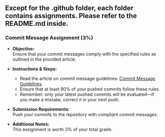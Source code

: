 ## Except for the .github folder, each folder contains assignments. Please refer to the README.md inside.

### Commit Message Assignment (3%)

- **Objective:**  
  Ensure that your commit messages comply with the specified rules as outlined in the provided article.

- **Instructions & Steps:**  
  - Read the article on commit message guidelines: [Commit Message Guidelines](https://ithelp.ithome.com.tw/articles/10228738).
  - Ensure that at least 90% of your pushed commits follow these rules.
  - Remember: only your latest pushed commits will be evaluated—if you make a mistake, correct it in your next push.

- **Submission Requirements:**  
  Push your commits to the repository with compliant commit messages.

- **Additional Notes:**  
  This assignment is worth 3% of your total grade.